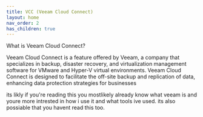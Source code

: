 ```yaml
---
title: VCC (Veeam Cloud Connect)
layout: home
nav_order: 2
has_children: true
---
```


What is Veeam Cloud Connect?

Veeam Cloud Connect is a feature offered by Veeam, a company that specializes in backup, disaster recovery, and virtualization management software for VMware and Hyper-V virtual environments. Veeam Cloud Connect is designed to facilitate the off-site backup and replication of data, enhancing data protection strategies for businesses

its likly if you're reading this you mostlikely already know what veeam is and youre more intrested in how i use it and what tools ive used. its also possiable that you havent read this too.